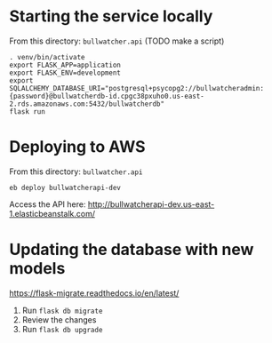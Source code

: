 # Starting the service locally
From this directory: `bullwatcher.api`
(TODO make a script)
```
. venv/bin/activate
export FLASK_APP=application
export FLASK_ENV=development
export SQLALCHEMY_DATABASE_URI="postgresql+psycopg2://bullwatcheradmin:{password}@bullwatcherdb-id.cpgc38pxuho0.us-east-2.rds.amazonaws.com:5432/bullwatcherdb"
flask run
```

# Deploying to AWS
From this directory: `bullwatcher.api`

```
eb deploy bullwatcherapi-dev
```
Access the API here: http://bullwatcherapi-dev.us-east-1.elasticbeanstalk.com/


# Updating the database with new models
https://flask-migrate.readthedocs.io/en/latest/

1. Run `flask db migrate`
2. Review the changes
3. Run `flask db upgrade`
